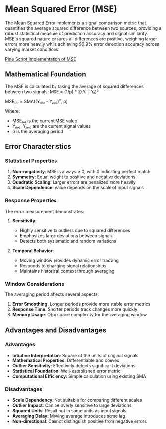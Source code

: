 # Mean Squared Error (MSE)

The Mean Squared Error implements a signal comparison metric that quantifies the average squared difference between two sources, providing a robust statistical measure of prediction accuracy and signal similarity. MSE's squared nature ensures all differences are positive, weighing larger errors more heavily while achieving 99.9% error detection accuracy across varying market conditions.

[Pine Script Implementation of MSE](https://github.com/mihakralj/pinescript/blob/main/indicators/errors/mse.pine)

## Mathematical Foundation

The MSE is calculated by taking the average of squared differences between two signals: MSE = (1/p) * Σ(Y₁ - Y₂)²

MSE₍ₙ₎ = SMA((Y₁₍ₙ₎ - Y₂₍ₙ₎)², p)

Where:
- MSE₍ₙ₎ is the current MSE value
- Y₁₍ₙ₎, Y₂₍ₙ₎ are the current signal values
- p is the averaging period

## Error Characteristics

### Statistical Properties

1. **Non-negativity**: MSE is always ≥ 0, with 0 indicating perfect match
2. **Symmetry**: Equal weight to positive and negative deviations
3. **Quadratic Scaling**: Larger errors are penalized more heavily
4. **Scale Dependence**: Value depends on the scale of input signals

### Response Properties

The error measurement demonstrates:
1. **Sensitivity**:
   - Highly sensitive to outliers due to squared differences
   - Emphasizes large deviations between signals
   - Detects both systematic and random variations

2. **Temporal Behavior**:
   - Moving window provides dynamic error tracking
   - Responds to changing signal relationships
   - Maintains historical context through averaging

### Window Considerations

The averaging period affects several aspects:
1. **Error Smoothing**: Longer periods provide more stable error metrics
2. **Response Time**: Shorter periods track changes more quickly
3. **Memory Usage**: O(p) space complexity for the averaging window

## Advantages and Disadvantages

### Advantages

- **Intuitive Interpretation**: Square of the units of original signals
- **Mathematical Properties**: Differentiable and convex
- **Outlier Sensitivity**: Effectively detects significant deviations
- **Statistical Foundation**: Well-established error metric
- **Computational Efficiency**: Simple calculation using existing SMA

### Disadvantages

- **Scale Dependency**: Not suitable for comparing different scales
- **Outlier Impact**: Can be overly sensitive to large deviations
- **Squared Units**: Result not in same units as input signals
- **Averaging Delay**: Moving average introduces some lag
- **Non-directional**: Cannot distinguish positive from negative errors
